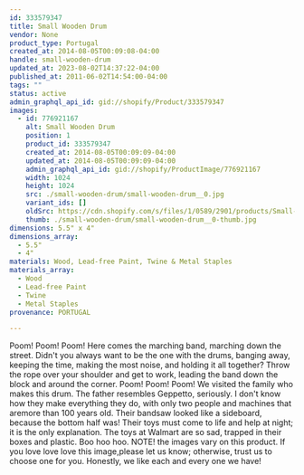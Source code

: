 ```yaml
---
id: 333579347
title: Small Wooden Drum
vendor: None
product_type: Portugal
created_at: 2014-08-05T00:09:08-04:00
handle: small-wooden-drum
updated_at: 2023-08-02T14:37:22-04:00
published_at: 2011-06-02T14:54:00-04:00
tags: ""
status: active
admin_graphql_api_id: gid://shopify/Product/333579347
images:
  - id: 776921167
    alt: Small Wooden Drum
    position: 1
    product_id: 333579347
    created_at: 2014-08-05T00:09:09-04:00
    updated_at: 2014-08-05T00:09:09-04:00
    admin_graphql_api_id: gid://shopify/ProductImage/776921167
    width: 1024
    height: 1024
    src: ./small-wooden-drum/small-wooden-drum__0.jpg
    variant_ids: []
    oldSrc: https://cdn.shopify.com/s/files/1/0589/2901/products/Small-Wooden-Drum.jpeg?v=1407211749
    thumb: ./small-wooden-drum/small-wooden-drum__0-thumb.jpg
dimensions: 5.5" x 4"
dimensions_array:
  - 5.5"
  - 4"
materials: Wood, Lead-free Paint, Twine & Metal Staples
materials_array:
  - Wood
  - Lead-free Paint
  - Twine
  - Metal Staples
provenance: PORTUGAL

---
```


Poom! Poom! Poom! Here comes the marching band, marching down the street. Didn't you always want to be the one with the drums, banging away, keeping the time, making the most noise, and holding it all together? Throw the rope over your shoulder and get to work, leading the band down the block and around the corner. Poom! Poom! Poom! We visited the family who makes this drum. The father resembles Geppetto, seriously. I don't know how they make everything they do, with only two people and machines that aremore than 100 years old. Their bandsaw looked like a sideboard, because the bottom half was! Their toys must come to life and help at night; it is the only explanation. The toys at Walmart are so sad, trapped in their boxes and plastic. Boo hoo hoo. NOTE! the images vary on this product. If you love love love this image,please let us know; otherwise, trust us to choose one for you. Honestly, we like each and every one we have!